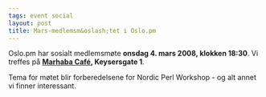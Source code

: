 ```yaml
---
tags: event social
layout: post
title: Mars-medlemsm&oslash;tet i Oslo.pm
---
```

<p>Oslo.pm har sosialt medlemsmøte <strong>onsdag 4. mars 2008, klokken
18:30</strong>. Vi treffes på 
<strong><a href="http://www.nattguiden.no/utested/1052" title="Link til karttjeneste">Marhaba Café</a>, Keysersgate 1</strong>.</p>

<p>
Tema for møtet blir forberedelsene for Nordic Perl Workshop - og alt annet vi finner interessant.
</p>
